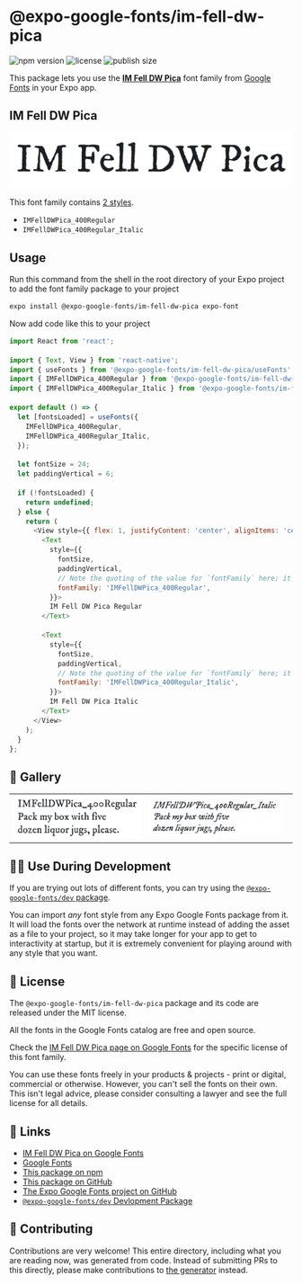 # @expo-google-fonts/im-fell-dw-pica

![npm version](https://flat.badgen.net/npm/v/@expo-google-fonts/im-fell-dw-pica)
![license](https://flat.badgen.net/github/license/expo/google-fonts)
![publish size](https://flat.badgen.net/packagephobia/install/@expo-google-fonts/im-fell-dw-pica)

This package lets you use the [**IM Fell DW Pica**](https://fonts.google.com/specimen/IM+Fell+DW+Pica) font family from [Google Fonts](https://fonts.google.com/) in your Expo app.

## IM Fell DW Pica

![IM Fell DW Pica](./font-family.png)

This font family contains [2 styles](#-gallery).

- `IMFellDWPica_400Regular`
- `IMFellDWPica_400Regular_Italic`

## Usage

Run this command from the shell in the root directory of your Expo project to add the font family package to your project
```sh
expo install @expo-google-fonts/im-fell-dw-pica expo-font
```

Now add code like this to your project
```js
import React from 'react';

import { Text, View } from 'react-native';
import { useFonts } from '@expo-google-fonts/im-fell-dw-pica/useFonts';
import { IMFellDWPica_400Regular } from '@expo-google-fonts/im-fell-dw-pica/400Regular';
import { IMFellDWPica_400Regular_Italic } from '@expo-google-fonts/im-fell-dw-pica/400Regular_Italic';

export default () => {
  let [fontsLoaded] = useFonts({
    IMFellDWPica_400Regular,
    IMFellDWPica_400Regular_Italic,
  });

  let fontSize = 24;
  let paddingVertical = 6;

  if (!fontsLoaded) {
    return undefined;
  } else {
    return (
      <View style={{ flex: 1, justifyContent: 'center', alignItems: 'center' }}>
        <Text
          style={{
            fontSize,
            paddingVertical,
            // Note the quoting of the value for `fontFamily` here; it expects a string!
            fontFamily: 'IMFellDWPica_400Regular',
          }}>
          IM Fell DW Pica Regular
        </Text>

        <Text
          style={{
            fontSize,
            paddingVertical,
            // Note the quoting of the value for `fontFamily` here; it expects a string!
            fontFamily: 'IMFellDWPica_400Regular_Italic',
          }}>
          IM Fell DW Pica Italic
        </Text>
      </View>
    );
  }
};

```

## 🔡 Gallery


||||
|-|-|-|
|![IMFellDWPica_400Regular](./IMFellDWPica_400Regular.ttf.png)|![IMFellDWPica_400Regular_Italic](./IMFellDWPica_400Regular_Italic.ttf.png)|||


## 👩‍💻 Use During Development

If you are trying out lots of different fonts, you can try using the [`@expo-google-fonts/dev` package](https://github.com/expo/google-fonts/tree/master/font-packages/dev#readme).

You can import *any* font style from any Expo Google Fonts package from it. It will load the fonts
over the network at runtime instead of adding the asset as a file to your project, so it may take longer
for your app to get to interactivity at startup, but it is extremely convenient
for playing around with any style that you want.

## 📖 License

The `@expo-google-fonts/im-fell-dw-pica` package and its code are released under the MIT license.

All the fonts in the Google Fonts catalog are free and open source.

Check the [IM Fell DW Pica page on Google Fonts](https://fonts.google.com/specimen/IM+Fell+DW+Pica) for the specific license of this font family.

You can use these fonts freely in your products & projects - print or digital, commercial or otherwise. However, you can't sell the fonts on their own. This isn't legal advice, please consider consulting a lawyer and see the full license for all details.

## 🔗 Links

- [IM Fell DW Pica on Google Fonts](https://fonts.google.com/specimen/IM+Fell+DW+Pica)
- [Google Fonts](https://fonts.google.com/)
- [This package on npm](https://www.npmjs.com/package/@expo-google-fonts/im-fell-dw-pica)
- [This package on GitHub](https://github.com/expo/google-fonts/tree/master/font-packages/im-fell-dw-pica)
- [The Expo Google Fonts project on GitHub](https://github.com/expo/google-fonts)
- [`@expo-google-fonts/dev` Devlopment Package](https://github.com/expo/google-fonts/tree/master/font-packages/dev)

## 🤝 Contributing

Contributions are very welcome! This entire directory, including what you are reading now, was generated from code. Instead of submitting PRs to this directly, please make contributions to [the generator](https://github.com/expo/google-fonts/tree/master/packages/generator) instead.
